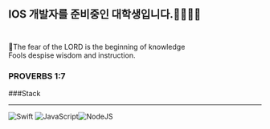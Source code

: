 ## IOS 개발자를 준비중인 대학생입니다.🧑🏻‍💻👋 <br><br>


🙏The fear of the LORD is the beginning of knowledge <br>
Fools despise wisdom and instruction.<br>

### PROVERBS 1:7

###Stack
<hr>

<img alt="Swift" src ="https://img.shields.io/badge/Swift-red.svg?&style=for-the-badge&logo=swift&logoColor=orange"/> <img alt="JavaScript" src ="https://img.shields.io/badge/JavaScript-Yellow.svg?&style=for-the-badge&logo=JavaScript&logoColor=yellow"/><img alt="NodeJS" src ="https://img.shields.io/badge/NodeJS-yellow.svg?&style=for-the-badge&logo=NodeJS&logoColor=green"/>

